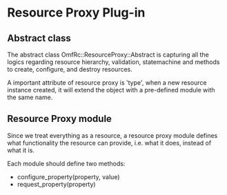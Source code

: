 # Resource Proxy Plug-in

## Abstract class

The abstract class OmfRc::ResourceProxy::Abstract is capturing all the logics regarding resource hierarchy, validation, statemachine and methods to create, configure, and destroy resources.

A important attribute of resource proxy is 'type', when a new resource instance created, it will extend the object with a pre-defined module with the same name.

## Resource Proxy module

Since we treat everything as a resource, a resource proxy module defines what functionality the resource can provide, i.e. what it does, instead of what it is.

Each module should define two methods:

* configure_property(property, value)
* request_property(property)

